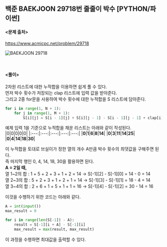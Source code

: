 ## 백준 BAEKJOON 29718번 줄줄이 박수 [PYTHON/파이썬]

#### <문제 출처><br>
https://www.acmicpc.net/problem/29718

![BAEKJOON 29718](https://img1.daumcdn.net/thumb/R1280x0/?scode=mtistory2&fname=https%3A%2F%2Fblog.kakaocdn.net%2Fdn%2FbrXmVW%2FbtsLD0GE94o%2F00OXTRMHU1iiTGFr52qiZ1%2Fimg.png)

<br>

#### <풀이><br>

2차원 리스트에 대한 누적합을 이용하면 쉽게 풀 수 있다.  
먼저 박수 횟수가 저장되는 clap 리스트에 입력 값을 받아준다.  
그리고 2중 for문을 사용하여 박수 횟수에 대한 누적합을 S 리스트에 담아준다.  
```python
for i in range(1, N + 1):
    for j in range(1, M + 1):
        S[i][j] = S[i - 1][j] + S[i][j - 1] - S[i - 1][j - 1] + clap[i][j]
```
예제 입력 1을 기준으로 누적합을 채운 리스트는 아래와 같이 작성된다.  
|0|0|0|0|0|
|:---:|:---:|:---:|:---:|:---:|
|**0**|**1**|**6**|**8**|**14**|
|**0**|**3**|**11**|**14**|**25**|
|**0**|**4**|**14**|**18**|**30**|

이 누적합을 토대로 브실이가 정한 열의 개수 A만큼 박수 횟수의 최댓값을 구해주면 된다.  
즉 마지막 행인 0, 4, 14, 18, 30을 활용하면 된다.  
**A = 2일 때,**  
 열 1~2의 합 : 1 + 5 + 2 + 3 + 1 + 2 = 14 → S[-1][2] - S[-1][0] = 14 - 0 = 14  
열 2~3의 합 : 5 + 2 + 3 + 1 + 2 + 1 = 14 → S[-1][3] - S[-1][1] = 18 - 4 = 14  
열 3~4의 합 : 2 + 6 + 1 + 5 + 1 + 1 = 16 → S[-1][4] - S[-1][2] = 30 - 14 = 16  
  
이것을 수행하기 위한 코드는 아래와 같다.  
```python
A = int(input())
max_result = 0

for i in range(len(S[-1]) - A):
    result = S[-1][i + A] - S[-1][i]
    max_result = max(result, max_result)
```
이 과정을 수행하면 최대값을 출력할 수 있다.